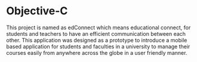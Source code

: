 # Objective-C

This project is named as edConnect which means educational connect, for students and teachers to have an efficient communication between each other. This application 
was designed as a prototype to introduce a mobile based application for students and faculties in a university to manage their courses easily from anywhere across the 
globe in a user friendly manner.